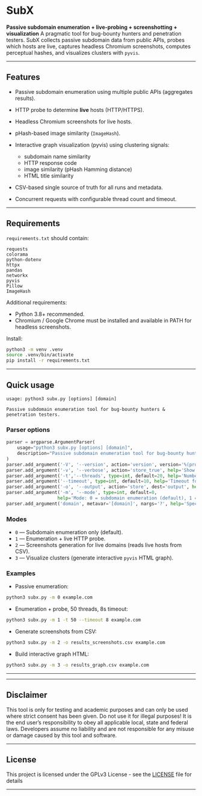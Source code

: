 # SubX

**Passive subdomain enumeration + live-probing + screenshotting + visualization**
A pragmatic tool for bug-bounty hunters and penetration testers. SubX collects passive subdomain data from public APIs, probes which hosts are live, captures headless Chromium screenshots, computes perceptual hashes, and visualizes clusters with `pyvis`.

---

## Features

* Passive subdomain enumeration using multiple public APIs (aggregates results).
* HTTP probe to determine **live** hosts (HTTP/HTTPS).
* Headless Chromium screenshots for live hosts.
* pHash-based image similarity (`ImageHash`).
* Interactive graph visualization (pyvis) using clustering signals:

  * subdomain name similarity
  * HTTP response code
  * image similarity (pHash Hamming distance)
  * HTML title similarity
* CSV-based single source of truth for all runs and metadata.
* Concurrent requests with configurable thread count and timeout.

---

## Requirements

`requirements.txt` should contain:

```
requests
colorama
python-dotenv
httpx
pandas
networkx
pyvis
Pillow
ImageHash
```

Additional requirements:

* Python 3.8+ recommended.
* Chromium / Google Chrome must be installed and available in PATH for headless screenshots.

Install:

```bash
python3 -m venv .venv
source .venv/bin/activate
pip install -r requirements.txt
```

---

## Quick usage

```
usage: python3 subx.py [options] [domain]

Passive subdomain enumeration tool for bug-bounty hunters & penetration testers.
```

### Parser options

```py
parser = argparse.ArgumentParser(
    usage="python3 subx.py [options] [domain]",
    description="Passive subdomain enumeration tool for bug-bounty hunters & penetration testers."
)
parser.add_argument('-V', '--version', action='version', version='%(prog)s 1.0')
parser.add_argument('-v', '--verbose', action='store_true', help='Show verbose API progress')
parser.add_argument('-t','--threads', type=int, default=20, help='Number of concurrent threads (default: 20)')
parser.add_argument('--timeout', type=int, default=10, help='Timeout for each API request in seconds (default: 10)')
parser.add_argument('-o', '--output', action='store', dest='output', help='Specifies the output file.')
parser.add_argument('-m', '--mode', type=int, default=0, 
                   help='Mode: 0 = subdomain enumeration (default), 1 = subdomain enumeration + live probe, 2 = screenshots, 3 = visualize clusters')
parser.add_argument('domain', metavar='[domain]', nargs='?', help='Specifies the target domain')
```

### Modes

* `0` — Subdomain enumeration only (default).
* `1` — Enumeration + live HTTP probe.
* `2` — Screenshots generation for live domains (reads live hosts from CSV).
* `3` — Visualize clusters (generate interactive `pyvis` HTML graph).

### Examples

* Passive enumeration:

```bash
python3 subx.py -m 0 example.com
```

* Enumeration + probe, 50 threads, 8s timeout:

```bash
python3 subx.py -m 1 -t 50 --timeout 8 example.com
```

* Generate screenshots from CSV:

```bash
python3 subx.py -m 2 -o results_screenshots.csv example.com
```

* Build interactive graph HTML:

```bash
python3 subx.py -m 3 -o results_graph.csv example.com
```

---

---
## Disclaimer

This tool is only for testing and academic purposes and can only be used where strict consent has been given. Do not use it for illegal purposes! It is the end user’s responsibility to obey all applicable local, state and federal laws. Developers assume no liability and are not responsible for any misuse or damage caused by this tool and software.

---
## License

This project is licensed under the GPLv3 License - see the [LICENSE](https://github.com/AtOM18/SubX/blob/main/LICENSE) file for details

---

